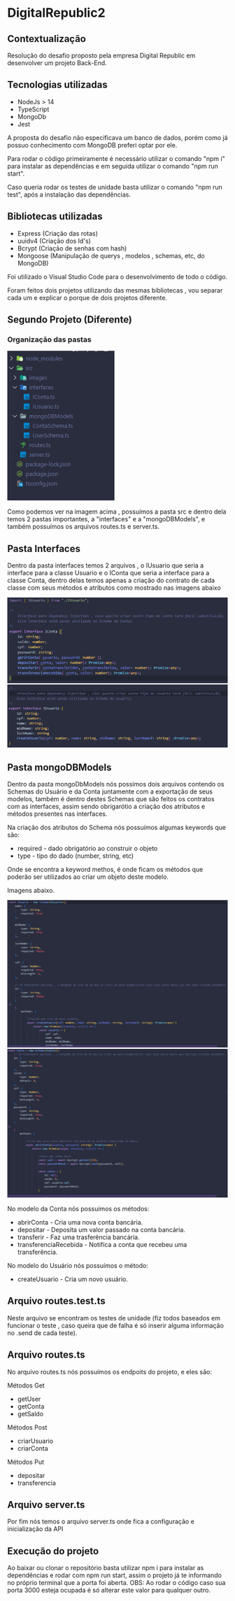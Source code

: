 # DigitalRepublic2

<section>
  <h2>Contextualização</h2>
    <p> Resolução do desafio proposto pela empresa Digital Republic em desenvolver um projeto Back-End. </p>
</section>

<section>
  <h2>Tecnologias utilizadas</h2>
    <ul>
      <li>NodeJs > 14</li>
      <li>TypeScript</li>
      <li>MongoDb</li>
      <li>Jest</li>
    </ul>
    <p> A proposta do desafio não especificava um banco de dados, porém como já possuo conhecimento com MongoDB preferi optar por ele. </p>
    <p> Para rodar o código primeiramente é necessário utilizar o comando "npm i" para instalar as dependências e em seguida utilizar o comando "npm run start".</p>
    <p> Caso queria rodar os testes de unidade basta utilizar o comando "npm run test", após a instalação das dependências.</p>
    <h2>Bibliotecas utilizadas</h2>
    <ul>
      <li>Express (Criação das rotas)</li>
      <li>uuidv4 (Criação dos Id's)</li>
      <li>Bcrypt (Criação de senhas com hash)</li>
      <li>Mongoose (Manipulação de querys , modelos , schemas, etc, do MongoDB)</li>
    </ul>
    <p> Foi utilizado o Visual Studio Code para o desenvolvimento de todo o código. </p>
    <p> Foram feitos dois projetos utilizando das mesmas bibliotecas , vou separar cada um e explicar o porque de dois projetos diferente. </p>
</section>

<section>
  <h2> Segundo Projeto (Diferente) </h2>
  <h3> Organização das pastas </h3>
  <img src="./src/images/pastas.png">
  <p> Como podemos ver na imagem acima , possuímos a pasta src e dentro dela temos 2 pastas importantes, a "interfaces" e a "mongoDBModels", e também possuímos os arquivos routes.ts e server.ts.</p>
  
  <h2> Pasta Interfaces </h2>
  <section>
    <p> Dentro da pasta interfaces temos 2 arquivos , o IUsuario que seria a interface para a classe Usuario e o IConta que seria a interface para a classe Conta, dentro delas temos apenas a criação do contrato de cada classe com seus métodos e atributos como mostrado nas imagens abaixo</p>
    <img src="./src/images/IConta.png">
    <img src="./src/images/IUsuario.png">
  </section>
  
  <h2> Pasta mongoDBModels </h2>
  <section>
    <p> Dentro da pasta mongoDbModels nós possímos dois arquivos contendo os Schemas do Usuário e da Conta juntamente com a exportação de seus modelos, também é dentro destes Schemas que são feitos os contratos com as interfaces, assim sendo obrigarótio a criação dos atributos e métodos presentes nas interfaces.</p>
    <p> Na criação dos atributos do Schema nós possuímos algumas keywords que são: </p>
    <ul>
      <li> required - dado obrigatório ao construir o objeto </li>
      <li> type - tipo do dado (number, string, etc) </li>
    </ul>
    <p> Onde se encontra a keyword methos, é onde ficam os métodos que poderão ser utilizados ao criar um objeto deste modelo.</p>
    <p> Imagens abaixo.</p>
    <img src="./src/images/UsuarioModel.png">
    <img src="./src/images/ContaModel.png">
    <p> No modelo da Conta nós possuímos os métodos: </p>
    <ul>
      <li> abrirConta - Cria uma nova conta bancária.</li>
      <li> depositar - Deposita um valor passado na conta bancária.</li>
      <li> transferir - Faz uma trasferência bancária.</li>
      <li> transferenciaRecebida - Notifica a conta que recebeu uma transferência.</li>
    </ul>
    <p> No modelo do Usuário nós possuímos o método: </p>
    <ul>
      <li> createUsuario - Cria um novo usuário.</li>
    </ul>
  </section>
  
  <h2> Arquivo routes.test.ts </h2>
  <p>Neste arquivo se encontram os testes de unidade (fiz todos baseados em funcionar o teste , caso queira que de falha é só inserir alguma informação no .send de cada teste).</p>
  
  <h2> Arquivo routes.ts </h2>
  <section>
    <p> No arquivo routes.ts nós possuímos os endpoits do projeto, e eles são: </p>
    <p> Métodos Get </p>
    <ul> 
      <li> getUser </li>
      <li> getConta </li>
      <li> getSaldo </li>
    </ul>
    <p> Métodos Post </p>
    <ul> 
      <li> criarUsuario </li>
      <li> criarConta </li>
    </ul>
    <p> Métodos Put </p>
    <ul> 
      <li> depositar </li>
      <li> transferencia </li>
    </ul>
  </section>
  
  <h2> Arquivo server.ts </h2>
  <section> 
    <p> Por fim nós temos o arquivo server.ts onde fica a configuração e inicialização da API</p>
  </section>
  
  <h2> Execução do projeto </h2>
    <p> Ao baixar ou clonar o repositório basta utilizar npm i para instalar as dependências e rodar com npm run start, assim o projeto já te informando no próprio terminal que a porta foi aberta.
      OBS: Ao rodar o código caso sua porta 3000 esteja ocupada é só alterar este valor para qualquer outro.
  </p>
</section>
